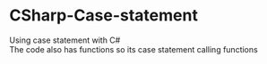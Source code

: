 # CSharp-Case-statement
Using case statement with C#<br/>
The code also has functions so its case statement calling functions
